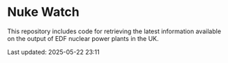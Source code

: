 # Nuke Watch

This repository includes code for retrieving the latest information available on the output of EDF nuclear power plants in the UK.

Last updated: 2025-05-22 23:11